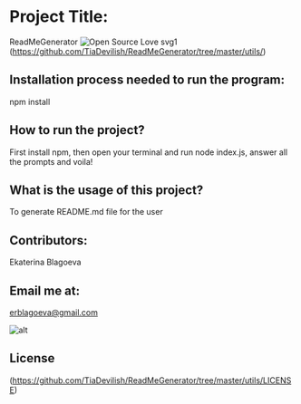 
  # Project Title:
  ReadMeGenerator ![Open Source Love svg1](https://badges.frapsoft.com/os/v1/open-source.svg?v=103)(https://github.com/TiaDevilish/ReadMeGenerator/tree/master/utils/)
  
  ## Installation process needed to run the program:
  npm install
  
  ## How to run the project?
  First install npm, then open your terminal and run node index.js, answer all the prompts and voila!
  
  ## What is the usage of this project?
  To generate README.md file for the user

  ## Contributors:
  Ekaterina Blagoeva
  
  ## Email me at:
  erblagoeva@gmail.com

  ![alt](https://avatars3.githubusercontent.com/u/54636005?v=4)

  ## License
  (https://github.com/TiaDevilish/ReadMeGenerator/tree/master/utils/LICENSE)
